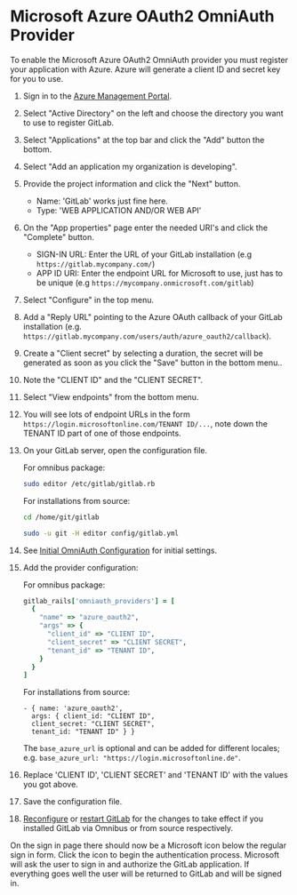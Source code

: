 # Microsoft Azure OAuth2 OmniAuth Provider

To enable the Microsoft Azure OAuth2 OmniAuth provider you must register your application with Azure. Azure will generate a client ID and secret key for you to use.

1. Sign in to the [Azure Management Portal](https://portal.azure.com).

1. Select "Active Directory" on the left and choose the directory you want to use to register GitLab.

1. Select "Applications" at the top bar and click the "Add" button the bottom.

1. Select "Add an application my organization is developing".

1. Provide the project information and click the "Next" button.
   - Name: 'GitLab' works just fine here.
   - Type: 'WEB APPLICATION AND/OR WEB API'

1. On the "App properties" page enter the needed URI's and click the "Complete" button.
   - SIGN-IN URL: Enter the URL of your GitLab installation (e.g `https://gitlab.mycompany.com/`)
   - APP ID URI: Enter the endpoint URL for Microsoft to use, just has to be unique (e.g `https://mycompany.onmicrosoft.com/gitlab`)

1. Select "Configure" in the top menu.

1. Add a "Reply URL" pointing to the Azure OAuth callback of your GitLab installation (e.g. `https://gitlab.mycompany.com/users/auth/azure_oauth2/callback`).

1. Create a "Client secret" by selecting a duration, the secret will be generated as soon as you click the "Save" button in the bottom menu..

1. Note the "CLIENT ID" and the "CLIENT SECRET".

1. Select "View endpoints" from the bottom menu.

1. You will see lots of endpoint URLs in the form `https://login.microsoftonline.com/TENANT ID/...`, note down the TENANT ID part of one of those endpoints.

1. On your GitLab server, open the configuration file.

   For omnibus package:

   ```sh
   sudo editor /etc/gitlab/gitlab.rb
   ```

   For installations from source:

   ```sh
   cd /home/git/gitlab

   sudo -u git -H editor config/gitlab.yml
   ```

1. See [Initial OmniAuth Configuration](omniauth.md#initial-omniauth-configuration) for initial settings.

1. Add the provider configuration:

   For omnibus package:

   ```ruby
   gitlab_rails['omniauth_providers'] = [
     {
       "name" => "azure_oauth2",
       "args" => {
         "client_id" => "CLIENT ID",
         "client_secret" => "CLIENT SECRET",
         "tenant_id" => "TENANT ID",
       }
     }
   ]
   ```

   For installations from source:

   ```
   - { name: 'azure_oauth2',
     args: { client_id: "CLIENT ID",
     client_secret: "CLIENT SECRET",
     tenant_id: "TENANT ID" } }
   ```

   The `base_azure_url` is optional and can be added for different locales;
   e.g. `base_azure_url: "https://login.microsoftonline.de"`.

1. Replace 'CLIENT ID', 'CLIENT SECRET' and 'TENANT ID' with the values you got above.

1. Save the configuration file.

1. [Reconfigure][] or [restart GitLab][] for the changes to take effect if you
   installed GitLab via Omnibus or from source respectively.

On the sign in page there should now be a Microsoft icon below the regular sign in form. Click the icon to begin the authentication process. Microsoft will ask the user to sign in and authorize the GitLab application. If everything goes well the user will be returned to GitLab and will be signed in.

[reconfigure]: ../administration/restart_gitlab.md#omnibus-gitlab-reconfigure
[restart GitLab]: ../administration/restart_gitlab.md#installations-from-source
